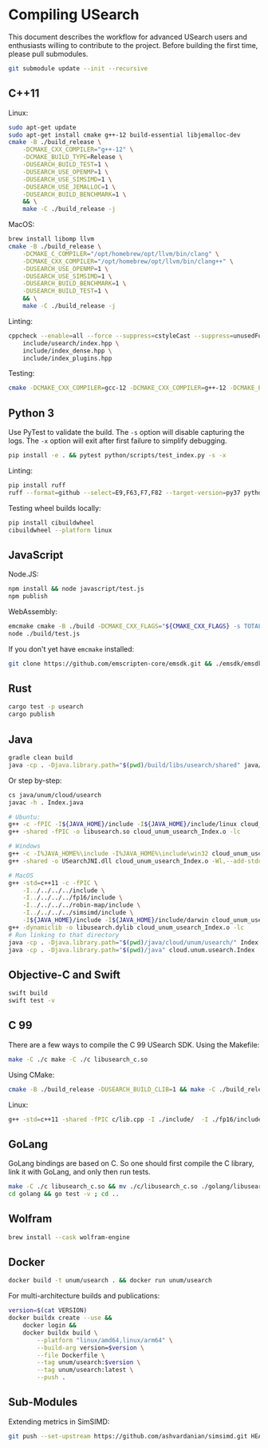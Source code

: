 # Compiling USearch

This document describes the workflow for advanced USearch users and enthusiasts willing to contribute to the project.
Before building the first time, please pull submodules.

```sh
git submodule update --init --recursive
```

## C++11

Linux:

```sh
sudo apt-get update
sudo apt-get install cmake g++-12 build-essential libjemalloc-dev
cmake -B ./build_release \
    -DCMAKE_CXX_COMPILER="g++-12" \
    -DCMAKE_BUILD_TYPE=Release \
    -DUSEARCH_BUILD_TEST=1 \
    -DUSEARCH_USE_OPENMP=1 \
    -DUSEARCH_USE_SIMSIMD=1 \
    -DUSEARCH_USE_JEMALLOC=1 \
    -DUSEARCH_BUILD_BENCHMARK=1 \
    && \
    make -C ./build_release -j
```

MacOS:

```sh
brew install libomp llvm
cmake -B ./build_release \
    -DCMAKE_C_COMPILER="/opt/homebrew/opt/llvm/bin/clang" \
    -DCMAKE_CXX_COMPILER="/opt/homebrew/opt/llvm/bin/clang++" \
    -DUSEARCH_USE_OPENMP=1 \
    -DUSEARCH_USE_SIMSIMD=1 \
    -DUSEARCH_BUILD_BENCHMARK=1 \
    -DUSEARCH_BUILD_TEST=1 \
    && \
    make -C ./build_release -j
```

Linting:

```sh
cppcheck --enable=all --force --suppress=cstyleCast --suppress=unusedFunction \
    include/usearch/index.hpp \
    include/index_dense.hpp \
    include/index_plugins.hpp
```

Testing:

```sh
cmake -DCMAKE_CXX_COMPILER=gcc-12 -DCMAKE_CXX_COMPILER=g++-12 -DCMAKE_BUILD_TYPE=Debug -B ./build_debug && make -C ./build_debug && ./build_debug/test
```

## Python 3

Use PyTest to validate the build.
The `-s` option will disable capturing the logs.
The `-x` option will exit after first failure to simplify debugging.

```sh
pip install -e . && pytest python/scripts/test_index.py -s -x
```

Linting:

```sh
pip install ruff
ruff --format=github --select=E9,F63,F7,F82 --target-version=py37 python
```

Testing wheel builds locally:

```sh
pip install cibuildwheel
cibuildwheel --platform linux
```

## JavaScript

Node.JS:

```sh
npm install && node javascript/test.js
npm publish
```

WebAssembly:

```sh
emcmake cmake -B ./build -DCMAKE_CXX_FLAGS="${CMAKE_CXX_FLAGS} -s TOTAL_MEMORY=64MB" && emmake make -C ./build
node ./build/test.js
```

If you don't yet have `emcmake` installed:

```sh
git clone https://github.com/emscripten-core/emsdk.git && ./emsdk/emsdk install latest && ./emsdk/emsdk activate latest && source ./emsdk/emsdk_env.sh
```

## Rust

```sh
cargo test -p usearch
cargo publish
```

## Java

```sh
gradle clean build
java -cp . -Djava.library.path="$(pwd)/build/libs/usearch/shared" java/cloud/unum/usearch/Index.java
```

Or step by-step:

```sh
cs java/unum/cloud/usearch
javac -h . Index.java

# Ubuntu:
g++ -c -fPIC -I${JAVA_HOME}/include -I${JAVA_HOME}/include/linux cloud_unum_usearch_Index.cpp -o cloud_unum_usearch_Index.o
g++ -shared -fPIC -o libusearch.so cloud_unum_usearch_Index.o -lc

# Windows
g++ -c -I%JAVA_HOME%\include -I%JAVA_HOME%\include\win32 cloud_unum_usearch_Index.cpp -o cloud_unum_usearch_Index.o
g++ -shared -o USearchJNI.dll cloud_unum_usearch_Index.o -Wl,--add-stdcall-alias

# MacOS
g++ -std=c++11 -c -fPIC \
    -I../../../../include \
    -I../../../../fp16/include \
    -I../../../../robin-map/include \
    -I../../../../simsimd/include \
    -I${JAVA_HOME}/include -I${JAVA_HOME}/include/darwin cloud_unum_usearch_Index.cpp -o cloud_unum_usearch_Index.o
g++ -dynamiclib -o libusearch.dylib cloud_unum_usearch_Index.o -lc
# Run linking to that directory
java -cp . -Djava.library.path="$(pwd)/java/cloud/unum/usearch/" Index.java
java -cp . -Djava.library.path="$(pwd)/java" cloud.unum.usearch.Index
```

## Objective-C and Swift

```sh
swift build
swift test -v
```

## C 99

There are a few ways to compile the C 99 USearch SDK.
Using the Makefile:

```sh
make -C ./c make -C ./c libusearch_c.so
```

Using CMake:

```sh
cmake -B ./build_release -DUSEARCH_BUILD_CLIB=1 && make -C ./build_release -j
```

Linux:

```sh
g++ -std=c++11 -shared -fPIC c/lib.cpp -I ./include/  -I ./fp16/include/ -I ./robin-map/include/ -o libusearch_c.so
```


## GoLang

GoLang bindings are based on C.
So one should first compile the C library, link it with GoLang, and only then run tests.

```sh
make -C ./c libusearch_c.so && mv ./c/libusearch_c.so ./golang/libusearch_c.so 
cd golang && go test -v ; cd ..
```

## Wolfram

```sh
brew install --cask wolfram-engine
```


## Docker

```sh
docker build -t unum/usearch . && docker run unum/usearch
```

For multi-architecture builds and publications:

```sh
version=$(cat VERSION)
docker buildx create --use &&
    docker login &&
    docker buildx build \
        --platform "linux/amd64,linux/arm64" \
        --build-arg version=$version \
        --file Dockerfile \
        --tag unum/usearch:$version \
        --tag unum/usearch:latest \
        --push .
```

## Sub-Modules

Extending metrics in SimSIMD:

```sh
git push --set-upstream https://github.com/ashvardanian/simsimd.git HEAD:main
```
